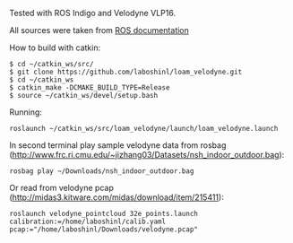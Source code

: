 Tested with ROS Indigo and Velodyne VLP16.

All sources were taken from [ROS documentation](http://docs.ros.org/indigo/api/loam_velodyne/html/files.html)


How to build with catkin:

```
$ cd ~/catkin_ws/src/
$ git clone https://github.com/laboshinl/loam_velodyne.git
$ cd ~/catkin_ws
$ catkin_make -DCMAKE_BUILD_TYPE=Release 
$ source ~/catkin_ws/devel/setup.bash
```

Running:
```
roslaunch ~/catkin_ws/src/loam_velodyne/launch/loam_velodyne.launch
```

In second terminal play sample velodyne data from rosbag (http://www.frc.ri.cmu.edu/~jizhang03/Datasets/nsh_indoor_outdoor.bag):
```
rosbag play ~/Downloads/nsh_indoor_outdoor.bag 
```

Or read from velodyne pcap (http://midas3.kitware.com/midas/download/item/215411):
```
roslaunch velodyne_pointcloud 32e_points.launch calibration:=/home/laboshinl/calib.yaml pcap:="/home/laboshinl/Downloads/velodyne.pcap"
```

